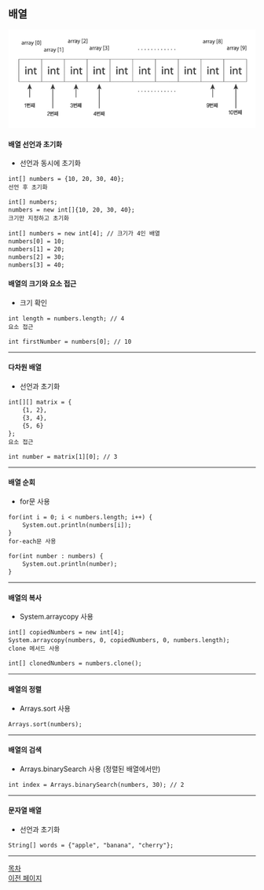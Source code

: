 ## 배열

<p align="center">
  <img src="../Image/array.png" alt="array">
</p>

#### 배열 선언과 초기화
- 선언과 동시에 초기화

```
int[] numbers = {10, 20, 30, 40};
선언 후 초기화
```

```
int[] numbers;
numbers = new int[]{10, 20, 30, 40};
크기만 지정하고 초기화
```

```
int[] numbers = new int[4]; // 크기가 4인 배열
numbers[0] = 10;
numbers[1] = 20;
numbers[2] = 30;
numbers[3] = 40;
```

#### 배열의 크기와 요소 접근
- 크기 확인

```
int length = numbers.length; // 4
요소 접근
```

```
int firstNumber = numbers[0]; // 10
```
---

#### 다차원 배열
- 선언과 초기화

```
int[][] matrix = {
    {1, 2},
    {3, 4},
    {5, 6}
};
요소 접근
```
```
int number = matrix[1][0]; // 3
```
---

#### 배열 순회
- for문 사용

```
for(int i = 0; i < numbers.length; i++) {
    System.out.println(numbers[i]);
}
for-each문 사용
```
```
for(int number : numbers) {
    System.out.println(number);
}
```
---

#### 배열의 복사
- System.arraycopy 사용

```
int[] copiedNumbers = new int[4];
System.arraycopy(numbers, 0, copiedNumbers, 0, numbers.length);
clone 메서드 사용
```

```
int[] clonedNumbers = numbers.clone();
```
---

#### 배열의 정렬
- Arrays.sort 사용

```
Arrays.sort(numbers);
```
---

#### 배열의 검색
- Arrays.binarySearch 사용 (정렬된 배열에서만)

```
int index = Arrays.binarySearch(numbers, 30); // 2
```
---

#### 문자열 배열
- 선언과 초기화

```
String[] words = {"apple", "banana", "cherry"};
```

---
<!--목차 & 다음으로 페이지 이동-->
[목차](https://github.com/Devcurve/Java/blob/main/README.md)<br>
[이전 페이지](https://github.com/Devcurve/Java/blob/main/Markdown/string.md)<br>
<!--[다음 페이지](https://github.com/Devcurve/Java/blob/main/Markdown/array.md)-->
